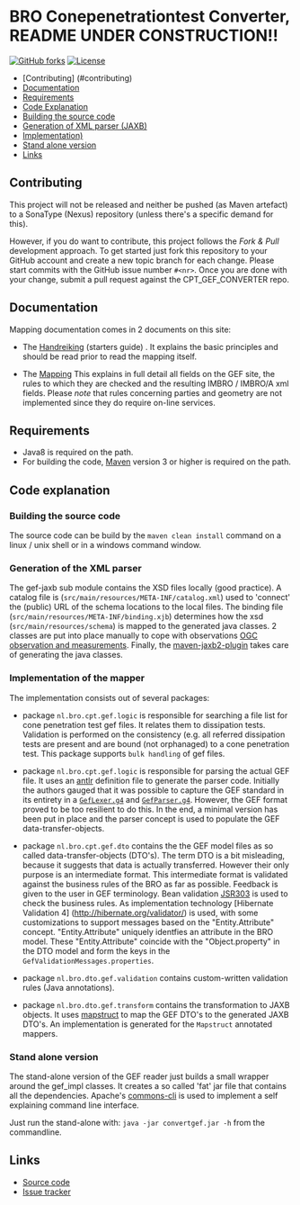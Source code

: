 # BRO Conepenetrationtest Converter, README UNDER CONSTRUCTION!!

[![GitHub forks](https://img.shields.io/github/forks/badges/shields.svg?style=social&label=Fork)](https://github.com/BROprogramma/CPT_GEF_CONVERTER/network/)
[![License](https://img.shields.io/badge/License-EUPL%201.2-yellowgreen.svg)](https://opensource.org/licenses/EUPL-1.1)

* [Contributing] (#contributing)
* [Documentation](#documentation)
* [Requirements](#requirements)
* [Code Explanation](#code-explanation)
 * [Building the source code](#building-the-source-code)
 * [Generation of XML parser (JAXB)](#generation-of-the-xml-parser)
 * [Implementation)](#implementation-of-the-mapper)
 * [Stand alone version](#stand-alone-version)
* [Links](#links)

## Contributing

This project will not be released and neither be pushed (as Maven artefact) to a SonaType (Nexus) repository (unless there's a specific demand for this). 

However, if you do want to contribute, this project follows the _Fork & Pull_ development approach. To get started just fork this repository to your GitHub account and create a new topic branch 
for each change. Please start commits with the GitHub issue number `#<nr>`. Once you are done with your change, submit a pull request against the CPT_GEF_CONVERTER repo. 

## Documentation

Mapping documentation comes in 2 documents on this site: 

* The [Handreiking](https://github.com/BROprogramma/CPT_GEF_CONVERTER/blob/master/gef_doc/20170627%20GEF-CPT%20Report%20naar%20IMBRO-XML%20-%20Handreiking%20v10.docx) (starters guide) . It explains the basic principles and 
should be read prior to read the mapping itself.

* The [Mapping](https://github.com/BROprogramma/CPT_GEF_CONVERTER/blob/master/gef_doc/20170627%20BRO%20CPT%20F3B%20GEF-mapping%20v40.xlsx) This explains in full detail all fields on the GEF site, the rules to which they
are checked and the resulting IMBRO / IMBRO/A xml fields. Please *note* that rules concerning parties and geometry are not implemented since they do require on-line services.

## Requirements

* Java8 is required on the path.
* For building the code, [Maven](https://maven.apache.org/) version 3 or higher is required on the path.


## Code explanation

### Building the source code

The source code can be build by the `maven clean install` command on a linux / unix shell or in a windows command window.

### Generation of the XML parser

The gef-jaxb sub module contains the XSD files locally (good practice). A catalog file is (`src/main/resources/META-INF/catalog.xml`) used to 'connect' the (public) URL of the schema locations to 
the local files. The binding file (`src/main/resources/META-INF/binding.xjb`) determines how the xsd (`src/main/resources/schema`) is mapped to the generated java classes. 2 classes are put into
place manually to cope with observations [OGC observation and measurements](http://www.opengeospatial.org/standards/om). Finally, the [maven-jaxb2-plugin](https://github.com/highsource/maven-jaxb2-plugin)
 takes care of generating the java classes.

### Implementation of the mapper

The implementation consists out of several packages:

* package `nl.bro.cpt.gef.logic` is responsible for searching a file list for cone penetration test gef files. It relates them to dissipation tests. Validation is performed on the consistency (e.g.
all referred dissipation tests are present and are bound (not orphanaged) to a cone penetration test. This package supports `bulk handling` of gef files.

* package `nl.bro.cpt.gef.logic` is responsible for parsing the actual GEF file. It uses an [antlr](http://www.antlr.org/) definition file to generate the parser code. Initially the authors gauged
that it was possible to capture the GEF standard in its entirety in a [`GefLexer.g4`](https://github.com/BROprogramma/CPT_GEF_CONVERTER/blob/master/gef_impl/src/main/antlr4/nl/bro/gef/antlr/GefLexer.g4) 
and [`GefParser.g4`](https://github.com/BROprogramma/CPT_GEF_CONVERTER/blob/master/gef_impl/src/main/antlr4/nl/bro/gef/antlr/GefParser.g4). However, the GEF format proved to be too resilient to do
this. In the end, a minimal version has been put in place and the parser concept is used to populate the GEF data-transfer-objects.

* package `nl.bro.cpt.gef.dto` contains the the GEF model files as so called data-transfer-objects (DTO's). The term DTO is a bit misleading, because it suggests that data is actually transferred. However
their only purpose is an intermediate format. This intermediate format is validated against the business rules of the BRO as far as possible. Feedback is given to the user in GEF terminology. Bean 
validation [JSR303](http://beanvalidation.org/1.0/spec/) is used to check the business rules. As implementation technology [Hibernate Validation 4] (http://hibernate.org/validator/) is used, with some
customizations to support messages based on the "Entity.Attribute" concept. "Entity.Attribute" uniquely identfies an attribute in the BRO model. These "Entity.Attribute" coincide with the 
"Object.property" in the DTO model and form the keys in the `GefValidationMessages.properties`.

* package `nl.bro.dto.gef.validation` contains custom-written validation rules (Java annotations). 

* package `nl.bro.dto.gef.transform` contains the transformation to JAXB objects. It uses [mapstruct](http://mapstruct.org/) to map the GEF DTO's to the generated JAXB DTO's. An implementation is
generated for the `Mapstruct` annotated mappers.


### Stand alone version

The stand-alone version of the GEF reader just builds a small wrapper around the gef_impl classes. It creates a so called 'fat' jar file that contains all the dependencies. Apache's 
[commons-cli](https://commons.apache.org/proper/commons-cli/) is used to implement a self explaining command line interface. 

Just run the stand-alone with: `java -jar convertgef.jar -h` from the commandline.


## Links

* [Source code](https://github.com/BROprogramma/CPT_GEF_CONVERTER/)
* [Issue tracker](https://github.com/BROprogramma/CPT_GEF_CONVERTER/issues)

